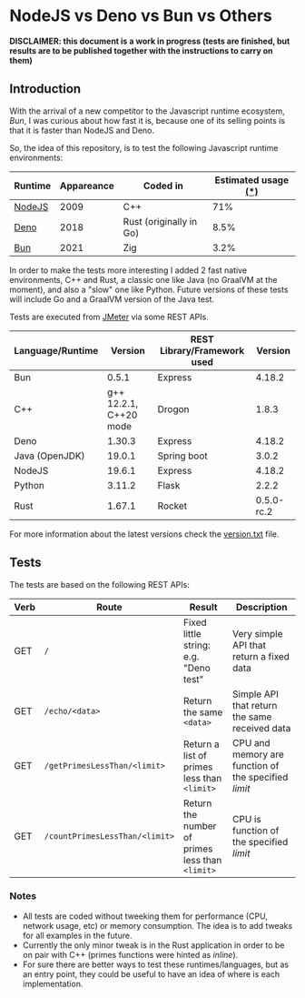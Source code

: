 # NodeJS vs Deno vs Bun vs Others

**DISCLAIMER: this document is a work in progress (tests are finished, but results are to be published together with the instructions to carry on them)**

## Introduction

With the arrival of a new competitor to the Javascript runtime ecosystem, _Bun_, I was curious about how fast it is, because one of its selling points is that it is faster than NodeJS and Deno. 

So, the idea of this repository, is to test the following Javascript runtime environments:

Runtime | Appareance | Coded in | Estimated usage [(*)](https://devclass.com/2023/01/11/javascript-survey-shows-enthusiasm-for-tauri-over-electron-and-vite-over-webpack/)
-- | -- | -- | --
[NodeJS](https://en.wikipedia.org/wiki/Node.js) | 2009 | C++ | 71%
[Deno](https://en.wikipedia.org/wiki/Deno_(software)) | 2018 | Rust (originally in Go) | 8.5%
[Bun](https://bun.sh/) | 2021 | Zig | 3.2%

In order to make the tests more interesting I added 2 fast native environments, C++ and Rust, a classic one like Java (no GraalVM at the moment), and also a "slow" one like Python. Future versions of these tests will include Go and a GraalVM version of the Java test.

Tests are executed from [JMeter](https://jmeter.apache.org/) via some REST APIs. 

Language/Runtime | Version | REST Library/Framework used | Version 
-- | -- | -- | -- 
Bun  | 0.5.1 | Express | 4.18.2
C++  | g++ 12.2.1, C++20 mode | Drogon | 1.8.3
Deno | 1.30.3 | Express | 4.18.2
Java (OpenJDK) | 19.0.1 | Spring boot | 3.0.2
NodeJS | 19.6.1 | Express | 4.18.2
Python | 3.11.2 | Flask | 2.2.2
Rust | 1.67.1 | Rocket | 0.5.0-rc.2

For more information about the latest versions check the [version.txt](apps/versions.txt) file.

## Tests

The tests are based on the following REST APIs:

Verb | Route | Result | Description
-- | -- | -- | -- 
GET | `/` | Fixed little string: e.g. "Deno test" | Very simple API that return a fixed data
GET | `/echo/<data>` | Return the same `<data>` | Simple API that return the same received data
GET | `/getPrimesLessThan/<limit>` | Return a list of primes less than `<limit>` | CPU and memory are function of the specified _limit_
GET | `/countPrimesLessThan/<limit>` | Return the number of primes less than `<limit>` | CPU is function of the specified _limit_

### Notes
- All tests are coded without tweeking them for performance (CPU, network usage, etc) or memory consumption. The idea is to add tweaks for all examples in the future.
- Currently the only minor tweak is in the Rust application in order to be on pair with C++ (primes functions were hinted as _inline_).
- For sure there are better ways to test these runtimes/languages, but as an entry point, they could be useful to have an idea of where is each implementation.